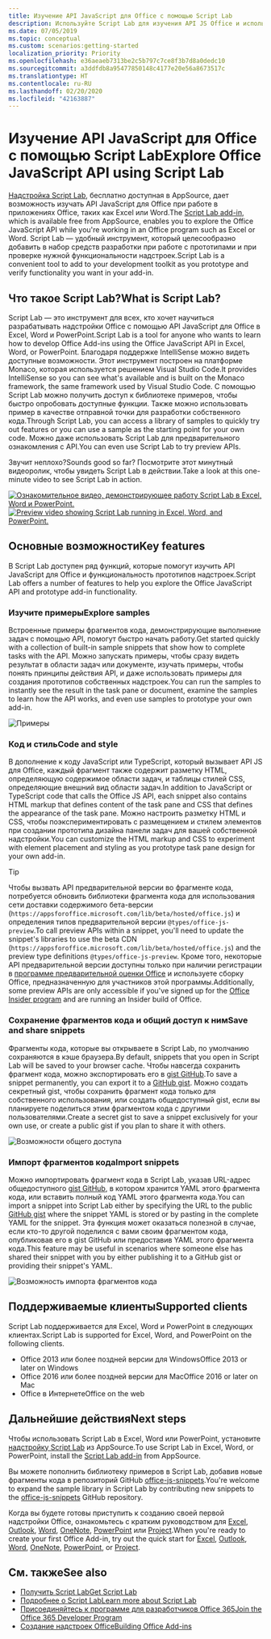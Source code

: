 ```yaml
---
title: Изучение API JavaScript для Office с помощью Script Lab
description: Используйте Script Lab для изучения API JS Office и использования функциональности работы с прототипами.
ms.date: 07/05/2019
ms.topic: conceptual
ms.custom: scenarios:getting-started
localization_priority: Priority
ms.openlocfilehash: e36aeaeb7313be2c5b797c7ce8f3b7d8a0dedc10
ms.sourcegitcommit: a3ddfdb8a95477850148c4177e20e56a8673517c
ms.translationtype: HT
ms.contentlocale: ru-RU
ms.lasthandoff: 02/20/2020
ms.locfileid: "42163887"
---
```

# <a name="explore-office-javascript-api-using-script-lab"></a><span data-ttu-id="971f0-103">Изучение API JavaScript для Office с помощью Script Lab</span><span class="sxs-lookup"><span data-stu-id="971f0-103">Explore Office JavaScript API using Script Lab</span></span>

<span data-ttu-id="971f0-104">[Надстройка Script Lab](https://appsource.microsoft.com/product/office/WA104380862), бесплатно доступная в AppSource, дает возможность изучать API JavaScript для Office при работе в приложениях Office, таких как Excel или Word.</span><span class="sxs-lookup"><span data-stu-id="971f0-104">The [Script Lab add-in](https://appsource.microsoft.com/product/office/WA104380862), which is available free from AppSource, enables you to explore the Office JavaScript API while you're working in an Office program such as Excel or Word.</span></span> <span data-ttu-id="971f0-105">Script Lab — удобный инструмент, который целесообразно добавить в набор средств разработки при работе с прототипами и при проверке нужной функциональности надстроек.</span><span class="sxs-lookup"><span data-stu-id="971f0-105">Script Lab is a convenient tool to add to your development toolkit as you prototype and verify functionality you want in your add-in.</span></span>

## <a name="what-is-script-lab"></a><span data-ttu-id="971f0-106">Что такое Script Lab?</span><span class="sxs-lookup"><span data-stu-id="971f0-106">What is Script Lab?</span></span>

<span data-ttu-id="971f0-107">Script Lab — это инструмент для всех, кто хочет научиться разрабатывать надстройки Office с помощью API JavaScript для Office в Excel, Word и  PowerPoint.</span><span class="sxs-lookup"><span data-stu-id="971f0-107">Script Lab is a tool for anyone who wants to learn how to develop Office Add-ins using the Office JavaScript API in Excel, Word, or PowerPoint.</span></span> <span data-ttu-id="971f0-108">Благодаря поддержке IntelliSense можно видеть доступные возможности. Этот инструмент построен на платформе Monaco, которая используется решением Visual Studio Code.</span><span class="sxs-lookup"><span data-stu-id="971f0-108">It provides IntelliSense so you can see what's available and is built on the Monaco framework, the same framework used by Visual Studio Code.</span></span> <span data-ttu-id="971f0-109">С помощью Script Lab можно получить доступ к библиотеке примеров, чтобы быстро опробовать доступные функции. Также можно использовать пример в качестве отправной точки для разработки собственного кода.</span><span class="sxs-lookup"><span data-stu-id="971f0-109">Through Script Lab, you can access a library of samples to quickly try out features or you can use a sample as the starting point for your own code.</span></span> <span data-ttu-id="971f0-110">Можно даже использовать Script Lab для предварительного ознакомления с API.</span><span class="sxs-lookup"><span data-stu-id="971f0-110">You can even use Script Lab to try preview APIs.</span></span>

<span data-ttu-id="971f0-111">Звучит неплохо?</span><span class="sxs-lookup"><span data-stu-id="971f0-111">Sounds good so far?</span></span> <span data-ttu-id="971f0-112">Посмотрите этот минутный видеоролик, чтобы увидеть Script Lab в действии.</span><span class="sxs-lookup"><span data-stu-id="971f0-112">Take a look at this one-minute video to see Script Lab in action.</span></span>

<span data-ttu-id="971f0-113">[![Ознакомительное видео, демонстрирующее работу Script Lab в Excel, Word и PowerPoint.](../images/screenshot-wide-youtube.png 'Ознакомительное видео о Script Lab')](https://aka.ms/scriptlabvideo)</span><span class="sxs-lookup"><span data-stu-id="971f0-113">[![Preview video showing Script Lab running in Excel, Word, and PowerPoint.](../images/screenshot-wide-youtube.png 'Script Lab preview video')](https://aka.ms/scriptlabvideo)</span></span>

## <a name="key-features"></a><span data-ttu-id="971f0-114">Основные возможности</span><span class="sxs-lookup"><span data-stu-id="971f0-114">Key features</span></span>

<span data-ttu-id="971f0-115">В Script Lab доступен ряд функций, которые помогут изучить API JavaScript для Office и функциональность прототипов надстроек.</span><span class="sxs-lookup"><span data-stu-id="971f0-115">Script Lab offers a number of features to help you explore the Office JavaScript API and prototype add-in functionality.</span></span>

### <a name="explore-samples"></a><span data-ttu-id="971f0-116">Изучите примеры</span><span class="sxs-lookup"><span data-stu-id="971f0-116">Explore samples</span></span>

<span data-ttu-id="971f0-117">Встроенные примеры фрагментов кода, демонстрирующие выполнение задач с помощью API, помогут быстро начать работу.</span><span class="sxs-lookup"><span data-stu-id="971f0-117">Get started quickly with a collection of built-in sample snippets that show how to complete tasks with the API.</span></span> <span data-ttu-id="971f0-118">Можно запускать примеры, чтобы сразу видеть результат в области задач или документе, изучать примеры, чтобы понять принципы действия API, и даже использовать примеры для создания прототипов собственных надстроек.</span><span class="sxs-lookup"><span data-stu-id="971f0-118">You can run the samples to instantly see the result in the task pane or document, examine the samples to learn how the API works, and even use samples to prototype your own add-in.</span></span>

![Примеры](../images/script-lab-samples.jpg)

### <a name="code-and-style"></a><span data-ttu-id="971f0-120">Код и стиль</span><span class="sxs-lookup"><span data-stu-id="971f0-120">Code and style</span></span>

<span data-ttu-id="971f0-121">В дополнение к коду JavaScript или TypeScript, который вызывает API JS для Office, каждый фрагмент также содержит разметку HTML, определяющую содержимое области задач, и таблицы стилей CSS, определяющие внешний вид области задач.</span><span class="sxs-lookup"><span data-stu-id="971f0-121">In addition to JavaScript or TypeScript code that calls the Office JS API, each snippet also contains HTML markup that defines content of the task pane and CSS that defines the appearance of the task pane.</span></span> <span data-ttu-id="971f0-122">Можно настроить разметку HTML и  CSS, чтобы поэкспериментировать с размещением и стилем элементов при создании прототипа дизайна панели задач для вашей собственной надстройки.</span><span class="sxs-lookup"><span data-stu-id="971f0-122">You can customize the HTML markup and CSS to experiment with element placement and styling as you prototype task pane design for your own add-in.</span></span>

> [!TIP]
> <span data-ttu-id="971f0-123">Чтобы вызвать API предварительной версии во фрагменте кода, потребуется обновить библиотеки фрагмента кода для использования сети доставки содержимого бета-версии (`https://appsforoffice.microsoft.com/lib/beta/hosted/office.js`) и определения типов предварительной версии `@types/office-js-preview`.</span><span class="sxs-lookup"><span data-stu-id="971f0-123">To call preview APIs within a snippet, you'll need to update the snippet's libraries to use the beta CDN (`https://appsforoffice.microsoft.com/lib/beta/hosted/office.js`) and the preview type definitions `@types/office-js-preview`.</span></span> <span data-ttu-id="971f0-124">Кроме того, некоторые API предварительной версии доступны только при наличии регистрации в [программе предварительной оценки Office](https://products.office.com/office-insider) и используете сборку Office, предназначенную для участников этой программы.</span><span class="sxs-lookup"><span data-stu-id="971f0-124">Additionally, some preview APIs are only accessible if you've signed up for the [Office Insider program](https://products.office.com/office-insider) and are running an Insider build of Office.</span></span>

### <a name="save-and-share-snippets"></a><span data-ttu-id="971f0-125">Сохранение фрагментов кода и общий доступ к ним</span><span class="sxs-lookup"><span data-stu-id="971f0-125">Save and share snippets</span></span>

<span data-ttu-id="971f0-126">Фрагменты кода, которые вы открываете в Script Lab, по умолчанию сохраняются в кэше браузера.</span><span class="sxs-lookup"><span data-stu-id="971f0-126">By default, snippets that you open in Script Lab will be saved to your browser cache.</span></span> <span data-ttu-id="971f0-127">Чтобы навсегда сохранить фрагмент кода, можно экспортировать его в [gist GitHub](https://gist.github.com).</span><span class="sxs-lookup"><span data-stu-id="971f0-127">To save a snippet permanently, you can export it to a [GitHub gist](https://gist.github.com).</span></span> <span data-ttu-id="971f0-128">Можно создать секретный gist, чтобы сохранить фрагмент кода только для собственного использования, или создать общедоступный gist, если вы планируете поделиться этим фрагментом кода с другими пользователями.</span><span class="sxs-lookup"><span data-stu-id="971f0-128">Create a secret gist to save a snippet exclusively for your own use, or create a public gist if you plan to share it with others.</span></span>

![Возможности общего доступа](../images/script-lab-share.jpg)

### <a name="import-snippets"></a><span data-ttu-id="971f0-130">Импорт фрагментов кода</span><span class="sxs-lookup"><span data-stu-id="971f0-130">Import snippets</span></span>

<span data-ttu-id="971f0-131">Можно импортировать фрагмент кода в Script Lab, указав URL-адрес общедоступного [gist GitHub](https://gist.github.com), в котором хранится YAML этого фрагмента кода, или вставить полный код YAML этого фрагмента кода.</span><span class="sxs-lookup"><span data-stu-id="971f0-131">You can import a snippet into Script Lab either by specifying the URL to the public [GitHub gist](https://gist.github.com) where the snippet YAML is stored or by pasting in the complete YAML for the snippet.</span></span> <span data-ttu-id="971f0-132">Эта функция может оказаться полезной в случае, если кто-то другой поделился с вами своим фрагментом кода, опубликовав его в gist GitHub или предоставив YAML этого фрагмента кода.</span><span class="sxs-lookup"><span data-stu-id="971f0-132">This feature may be useful in scenarios where someone else has shared their snippet with you by either publishing it to a GitHub gist or providing their snippet's YAML.</span></span>

![Возможность импорта фрагментов кода](../images/script-lab-import-snippet.jpg)

## <a name="supported-clients"></a><span data-ttu-id="971f0-134">Поддерживаемые клиенты</span><span class="sxs-lookup"><span data-stu-id="971f0-134">Supported clients</span></span>

<span data-ttu-id="971f0-135">Script Lab поддерживается для Excel, Word и  PowerPoint в следующих клиентах.</span><span class="sxs-lookup"><span data-stu-id="971f0-135">Script Lab is supported for Excel, Word, and PowerPoint on the following clients.</span></span>

- <span data-ttu-id="971f0-136">Office 2013 или более поздней версии для Windows</span><span class="sxs-lookup"><span data-stu-id="971f0-136">Office 2013 or later on Windows</span></span>
- <span data-ttu-id="971f0-137">Office 2016 или более поздней версии для Mac</span><span class="sxs-lookup"><span data-stu-id="971f0-137">Office 2016 or later on Mac</span></span>
- <span data-ttu-id="971f0-138">Office в Интернете</span><span class="sxs-lookup"><span data-stu-id="971f0-138">Office on the web</span></span>

## <a name="next-steps"></a><span data-ttu-id="971f0-139">Дальнейшие действия</span><span class="sxs-lookup"><span data-stu-id="971f0-139">Next steps</span></span>

<span data-ttu-id="971f0-140">Чтобы использовать Script Lab в Excel, Word или  PowerPoint, установите [надстройку Script Lab](https://appsource.microsoft.com/product/office/WA104380862) из AppSource.</span><span class="sxs-lookup"><span data-stu-id="971f0-140">To use Script Lab in Excel, Word, or PowerPoint, install the [Script Lab add-in](https://appsource.microsoft.com/product/office/WA104380862) from AppSource.</span></span> 

<span data-ttu-id="971f0-141">Вы можете пополнить библиотеку примеров в Script Lab, добавив новые фрагменты кода в репозиторий GitHub [office-js-snippets](https://github.com/OfficeDev/office-js-snippets#office-js-snippets).</span><span class="sxs-lookup"><span data-stu-id="971f0-141">You're welcome to expand the sample library in Script Lab by contributing new snippets to the [office-js-snippets](https://github.com/OfficeDev/office-js-snippets#office-js-snippets) GitHub repository.</span></span>

<span data-ttu-id="971f0-142">Когда вы будете готовы приступить к созданию своей первой надстройки Office, ознакомьтесь с кратким руководством для [Excel](../quickstarts/excel-quickstart-jquery.md), [Outlook](../quickstarts/outlook-quickstart.md), [Word](../quickstarts/word-quickstart.md), [OneNote](../quickstarts/onenote-quickstart.md), [PowerPoint](../quickstarts/powerpoint-quickstart.md) или [Project](../quickstarts/project-quickstart.md).</span><span class="sxs-lookup"><span data-stu-id="971f0-142">When you're ready to create your first Office Add-in, try out the quick start for [Excel](../quickstarts/excel-quickstart-jquery.md), [Outlook](../quickstarts/outlook-quickstart.md), [Word](../quickstarts/word-quickstart.md), [OneNote](../quickstarts/onenote-quickstart.md), [PowerPoint](../quickstarts/powerpoint-quickstart.md), or [Project](../quickstarts/project-quickstart.md).</span></span>

## <a name="see-also"></a><span data-ttu-id="971f0-143">См. также</span><span class="sxs-lookup"><span data-stu-id="971f0-143">See also</span></span>

- [<span data-ttu-id="971f0-144">Получить Script Lab</span><span class="sxs-lookup"><span data-stu-id="971f0-144">Get Script Lab</span></span>](https://appsource.microsoft.com/product/office/WA104380862)
- [<span data-ttu-id="971f0-145">Подробнее о Script Lab</span><span class="sxs-lookup"><span data-stu-id="971f0-145">Learn more about Script Lab</span></span>](https://github.com/OfficeDev/script-lab#script-lab-a-microsoft-garage-project)
- [<span data-ttu-id="971f0-146">Присоединяйтесь к программе для разработчиков Office 365</span><span class="sxs-lookup"><span data-stu-id="971f0-146">Join the Office 365 Developer Program</span></span>](https://developer.microsoft.com/office/dev-program)
- [<span data-ttu-id="971f0-147">Создание надстроек Office</span><span class="sxs-lookup"><span data-stu-id="971f0-147">Building Office Add-ins</span></span>](../overview/office-add-ins-fundamentals.md)
